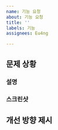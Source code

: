 ```yaml
---
name: 기능 요청
about: 기능 요청
title: ''
labels: 기능
assignees: Eu4ng

---
```


## 문제 상황

### 설명

### 스크린샷

## 개선 방향 제시
